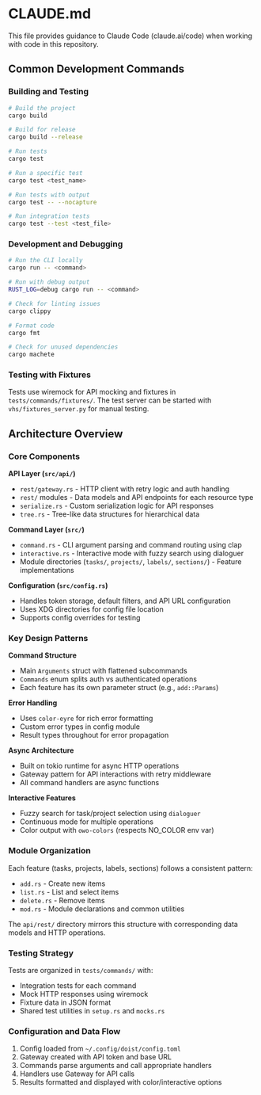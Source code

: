 # CLAUDE.md

This file provides guidance to Claude Code (claude.ai/code) when working with code in this repository.

## Common Development Commands

### Building and Testing
```bash
# Build the project
cargo build

# Build for release
cargo build --release

# Run tests
cargo test

# Run a specific test
cargo test <test_name>

# Run tests with output
cargo test -- --nocapture

# Run integration tests
cargo test --test <test_file>
```

### Development and Debugging
```bash
# Run the CLI locally
cargo run -- <command>

# Run with debug output
RUST_LOG=debug cargo run -- <command>

# Check for linting issues
cargo clippy

# Format code
cargo fmt

# Check for unused dependencies
cargo machete
```

### Testing with Fixtures
Tests use wiremock for API mocking and fixtures in `tests/commands/fixtures/`. The test server can be started with `vhs/fixtures_server.py` for manual testing.

## Architecture Overview

### Core Components

**API Layer (`src/api/`)**
- `rest/gateway.rs` - HTTP client with retry logic and auth handling
- `rest/` modules - Data models and API endpoints for each resource type
- `serialize.rs` - Custom serialization logic for API responses
- `tree.rs` - Tree-like data structures for hierarchical data

**Command Layer (`src/`)**
- `command.rs` - CLI argument parsing and command routing using clap
- `interactive.rs` - Interactive mode with fuzzy search using dialoguer
- Module directories (`tasks/`, `projects/`, `labels/`, `sections/`) - Feature implementations

**Configuration (`src/config.rs`)**
- Handles token storage, default filters, and API URL configuration
- Uses XDG directories for config file location
- Supports config overrides for testing

### Key Design Patterns

**Command Structure**
- Main `Arguments` struct with flattened subcommands
- `Commands` enum splits auth vs authenticated operations
- Each feature has its own parameter struct (e.g., `add::Params`)

**Error Handling**
- Uses `color-eyre` for rich error formatting
- Custom error types in config module
- Result types throughout for error propagation

**Async Architecture**
- Built on tokio runtime for async HTTP operations
- Gateway pattern for API interactions with retry middleware
- All command handlers are async functions

**Interactive Features**
- Fuzzy search for task/project selection using `dialoguer`
- Continuous mode for multiple operations
- Color output with `owo-colors` (respects NO_COLOR env var)

### Module Organization

Each feature (tasks, projects, labels, sections) follows a consistent pattern:
- `add.rs` - Create new items
- `list.rs` - List and select items
- `delete.rs` - Remove items
- `mod.rs` - Module declarations and common utilities

The `api/rest/` directory mirrors this structure with corresponding data models and HTTP operations.

### Testing Strategy

Tests are organized in `tests/commands/` with:
- Integration tests for each command
- Mock HTTP responses using wiremock
- Fixture data in JSON format
- Shared test utilities in `setup.rs` and `mocks.rs`

### Configuration and Data Flow

1. Config loaded from `~/.config/doist/config.toml`
2. Gateway created with API token and base URL
3. Commands parse arguments and call appropriate handlers
4. Handlers use Gateway for API calls
5. Results formatted and displayed with color/interactive options